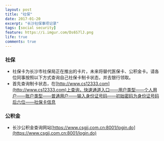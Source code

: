 ```yaml
---
layout: post
title: "社保"
date: 2017-01-20
excerpt: "长沙社保事项记录"
tags: [social security]
feature: https://i.imgur.com/Ds6S7lJ.png
life: true
comments: true
---
```

### 社保
* 社保卡为长沙市社保局正在推出的卡片，未来将替代医保卡、公积金卡。请各位同事按照以下方式查询自己社保卡制卡状态，并去银行领取。
* 首先查询制卡状态，在[http://www.cs12333.com](http://www.cs12333.com)上查询，快速通道入口——用户类型——个人用户——账户类型——普通用户——输入身份证号码——初始密码为身份证号码后六位——社保卡信息

### 公积金
* 长沙公积金查询网站[https://www.csgjj.com.cn:8001/login.do](https://www.csgjj.com.cn:8001/login.do)
